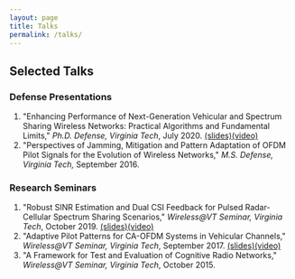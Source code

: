 ```yaml
---
layout: page
title: Talks
permalink: /talks/
---
```

## Selected Talks
### Defense Presentations
1. "Enhancing Performance of Next-Generation Vehicular and Spectrum Sharing Wireless Networks: Practical Algorithms and Fundamental Limits," *Ph.D. Defense, Virginia Tech*, July 2020. <a href="https://drive.google.com/file/d/11DiHQBiavwpDvy5RpOmfnd2MPwOm-DBN/view?usp=sharing">(slides)</a><a href="https://drive.google.com/file/d/1Oa9H-NSKhGfMKqPQM9bhAuaDFzXruDMd/view?usp=sharing">(video)</a>
2. "Perspectives of Jamming, Mitigation and Pattern Adaptation of OFDM Pilot Signals for the Evolution of Wireless Networks," *M.S. Defense, Virginia Tech,* September 2016.

### Research Seminars
1. "Robust SINR Estimation and Dual CSI Feedback for Pulsed Radar-Cellular Spectrum Sharing Scenarios," *Wireless@VT Seminar, Virginia Tech*, October 2019. <a href="https://drive.google.com/file/d/1dmyvktcBdQIbxCPSdZ4KG7VCZseN4_I1/view?usp=sharing">(slides)</a><a href="https://www.youtube.com/watch?v=5gD_lk5tYAM&feature=youtu.be">(video)</a>
2. "Adaptive Pilot Patterns for CA-OFDM Systems in Vehicular Channels," *Wireless@VT Seminar, Virginia Tech*, September 2017. <a href="https://drive.google.com/file/d/1r5Ro7LVtv4Xl-PJC2r1Nfv_RpAh1b5pI/view?usp=sharing">(slides)</a><a href="https://www.youtube.com/watch?v=noAcTwkoDzg&feature=youtu.be">(video)</a>
3. "A Framework for Test and Evaluation of Cognitive Radio Networks," *Wireless@VT Seminar, Virginia Tech*, October 2015.
